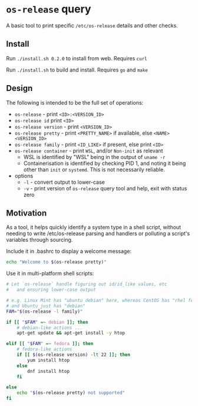 # `os-release` query

A basic tool to print specific `/etc/os-release` details and other checks.

## Install

Run `./install.sh 0.2.0` to install from web. Requires `curl`

Run `./install.sh` to build and install. Requires `go` and `make`

## Design

The following is intended to be the full set of operations:

* `os-release` - print `<ID>:<VERSION_ID>`
* `os-release id` print `<ID>`
* `os-release version` - print `<VERSION_ID>`
* `os-release pretty` - print `<PRETTY_NAME>` if available, else `<NAME> <VERSION_ID>`
* `os-release family` - print `<ID_LIKE>` if present, else print `<ID>`
* `os-release container` - print `WSL`, and/or `Non-init` as relevant
    * WSL is identified by "WSL" being in the output of `uname -r`
    * Containerisation is identified by checking PID 1, and noting it being other than `init` or `systemd`. This is not necessarily reliable.
* options
    * `-l` - convert output to lower-case
    * `-v` - print version of `os-release` query tool and help, exit with status zero

## Motivation

As a tool, it helps quickly identify a system type in a shell script, without needing to write /etc/os-release parsing and handlers or polluting a script's variables through sourcing.

Include it in .bashrc to display a welcome message:

```sh
echo "Welcome to $(os-release pretty)"
```

Use it in multi-platform shell scripts:

```sh
# Let `os-release` handle figuring out id/id_like values, etc
#   and ensuring lower-case output

# e.g. Linux Mint has "ubuntu debian" here, whereas CentOS has "rhel fedora" here
# and Ubuntu just has "debian"
FAM="$(os-release -l family)"

if [[ "$FAM" =~ debian ]]; then
    # debian-like actions ...
    apt-get update && apt-get install -y htop

elif [[ "$FAM" =~ fedora ]]; then
    # fedora-like actions
    if [[ $(os-release version) -lt 22 ]]; then
        yum install htop
    else
        dnf install htop
    fi

else
    echo "$(os-release pretty) not supported"
fi
```

